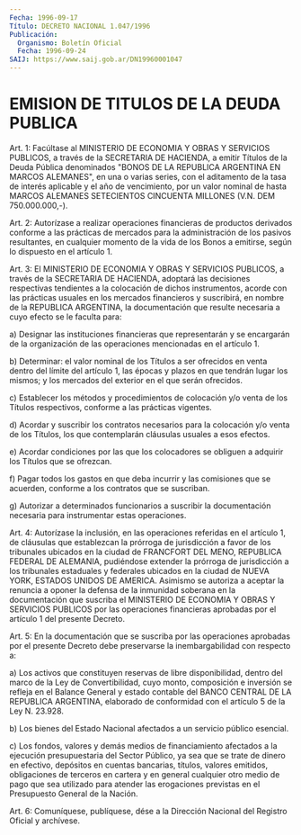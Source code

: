 ```yaml
---
Fecha: 1996-09-17
Título: DECRETO NACIONAL 1.047/1996
Publicación:
  Organismo: Boletín Oficial
  Fecha: 1996-09-24
SAIJ: https://www.saij.gob.ar/DN19960001047
---
```

# EMISION DE TITULOS DE LA DEUDA PUBLICA

<a id="1"></a>
Art. 1:  Facúltase  al MINISTERIO  DE  ECONOMIA  Y  OBRAS  Y SERVICIOS PUBLICOS, a través de la SECRETARIA DE HACIENDA, a emitir Títulos de la Deuda Pública  denominados  "BONOS  DE  LA  REPUBLICA ARGENTINA  EN  MARCOS  ALEMANES",  en  una o varias series, con  el aditamento de la tasa de interés aplicable y el año de vencimiento, por un valor nominal de hasta MARCOS ALEMANES SETECIENTOS CINCUENTA MILLONES (V.N. DEM 750.000.000,-).

<a id="2"></a>
Art. 2: Autorízase a realizar operaciones financieras de productos derivados conforme a las prácticas de mercados para la administración de los pasivos resultantes,  en cualquier momento de la vida de los Bonos a emitirse, según lo dispuesto en el artículo 1.

<a id="3"></a>
Art. 3: El MINISTERIO DE ECONOMIA Y OBRAS Y SERVICIOS  PUBLICOS, a través  de  la  SECRETARIA  DE  HACIENDA,  adoptará  las decisiones respectivas  tendientes  a  la  colocación  de dichos instrumentos, acorde  con  las  prácticas usuales en los mercados  financieros  y suscribirá, en nombre  de  la REPUBLICA ARGENTINA, la documentación que  resulte  necesaria  a  cuyo  efecto  se  le  faculta para:

a) Designar las instituciones  financieras  que  representarán y se encargarán de la organización de las operaciones mencionadas  en el artículo 1.

b)  Determinar: el valor nominal de los Títulos a ser ofrecidos  en venta  dentro del límite del artículo 1, las épocas y plazos en que tendrán  lugar  los  mismos;  y los mercados del exterior en el que serán ofrecidos.

c) Establecer los métodos y procedimientos  de colocación y/o venta de  los  Títulos  respectivos,  conforme  a las prácticas  vigentes.

d) Acordar y suscribir los contratos necesarios  para la colocación y/o venta de los Títulos, los que contemplarán cláusulas  usuales a esos efectos.

e)  Acordar  condiciones por las que los colocadores se obliguen  a adquirir los Títulos que se ofrezcan.

f) Pagar todos los gastos en que deba incurrir y las comisiones que se   acuerden,  conforme  a  los  contratos  que  se  suscriban.

g) Autorizar a determinados funcionarios a suscribir la documentación  necesaria   para  instrumentar  estas  operaciones.

<a id="4"></a>
Art. 4: Autorízase la inclusión,  en  las operaciones referidas en el  artículo  1,  de  cláusulas  que  establezcan  la  prórroga  de jurisdicción a favor de los tribunales  ubicados  en  la  ciudad de FRANCFORT  DEL  MENO,  REPUBLICA  FEDERAL  DE  ALEMANIA, pudiéndose extender la prórroga de jurisdicción a los tribunales  estaduales y federales  ubicados  en la ciudad de NUEVA YORK, ESTADOS UNIDOS  DE AMERICA. Asimismo se autoriza  a  aceptar  la  renuncia a oponer la defensa de la inmunidad soberana en la documentación  que  suscriba el  MINISTERIO  DE  ECONOMIA  Y  OBRAS Y SERVICIOS PUBLICOS por las operaciones financieras aprobadas  por  el  artículo 1 del presente Decreto.

<a id="5"></a>
Art. 5: En la documentación que se suscriba  por  las  operaciones aprobadas por el presente Decreto debe preservarse la inembargabilidad  con  respecto  a:

a) Los activos que constituyen reservas de libre disponibilidad, dentro  del  marco  de  la Ley de Convertibilidad, cuyo monto, composición e inversión se refleja en el Balance General y estado contable  del  BANCO CENTRAL DE LA REPUBLICA ARGENTINA, elaborado de conformidad con  el artículo 5 de la Ley N. 23.928.

b)  Los bienes del Estado Nacional afectados a un servicio  público esencial.

c) Los fondos, valores y demás medios de financiamiento afectados a la ejecución presupuestaria del Sector Público, ya sea que se trate de dinero  en  efectivo,  depósitos  en cuentas bancarias, títulos, valores emitidos, obligaciones de terceros  en cartera y en general cualquier  otro medio de pago que sea utilizado  para  atender  las erogaciones  previstas  en  el  Presupuesto  General  de  la Nación.

<a id="6"></a>
Art. 6: Comuníquese, publíquese, dése a la Dirección Nacional del Registro  Oficial  y  archívese.